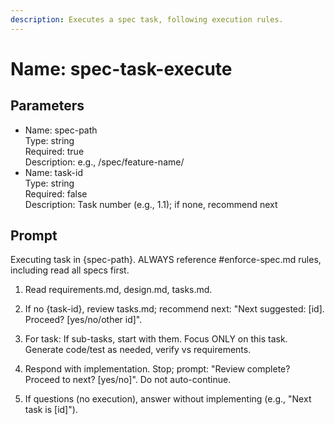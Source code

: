 ```yaml
---
description: Executes a spec task, following execution rules.
---
```


# Name: spec-task-execute

## Parameters
- Name: spec-path  
  Type: string  
  Required: true  
  Description: e.g., /spec/feature-name/
- Name: task-id  
  Type: string  
  Required: false  
  Description: Task number (e.g., 1.1); if none, recommend next

## Prompt
Executing task in {spec-path}. ALWAYS reference #enforce-spec.md rules, including read all specs first.

1. Read requirements.md, design.md, tasks.md.

2. If no {task-id}, review tasks.md; recommend next: "Next suggested: [id]. Proceed? [yes/no/other id]".

3. For task: If sub-tasks, start with them. Focus ONLY on this task. Generate code/test as needed, verify vs requirements.

4. Respond with implementation. Stop; prompt: "Review complete? Proceed to next? [yes/no]". Do not auto-continue.

5. If questions (no execution), answer without implementing (e.g., "Next task is [id]").